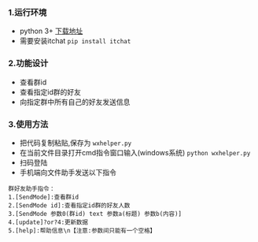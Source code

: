 ### 1.运行环境
+ python 3+ [下载地址](https://www.python.org/downloads/)
+ 需要安装itchat
```pip install itchat```
### 2.功能设计
* 查看群id
* 查看指定id群的好友
* 向指定群中所有自己的好友发送信息
### 3.使用方法
+ 把代码复制粘贴,保存为 `wxhelper.py`
+ 在当前文件目录打开cmd指令窗口输入(windows系统)
```python wxhelper.py```
+ 扫码登陆
+ 手机端向文件助手发送以下指令
```
群好友助手指令：
1.[SendMode]:查看群id
2.[SendMode id]:查看指定id群的好友人数
3.[SendMode 参数0(群id) text 参数a(标题) 参数b(内容)]
4.[update]?or?4:更新数据
5.[help]:帮助信息\n【注意:参数间只能有一个空格】
```
